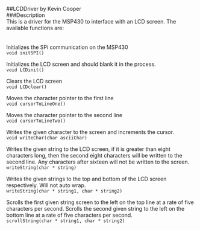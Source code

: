 ##LCDDriver by Kevin Cooper
<br>
###Description
<br>
This is a driver for the MSP430 to interface with an LCD screen.  The available functions are:<br>
<br>
<br>
Initializes the SPi communication on the MSP430<br>
`void initSPI()`

Initializes the LCD screen and should blank it in the process.<br>
`void LCDinit()`

Clears the LCD screen<br>
`void LCDclear()`

Moves the character pointer to the first line<br>
`void cursorToLineOne()`

Moves the character pointer to the second line<br>
`void cursorToLineTwo()`

Writes the given character to the screen and increments the cursor.<br>
`void writeChar(char asciiChar)`

Writes the given string to the LCD screen, if it is greater than eight characters long, then the second eight characters will be written to the second line.  Any characters after sixteen will not be written to the screen.<br>
`writeString(char * string)`

Writes the given strings to the top and bottom of the LCD screen respectively.  Will not auto wrap.<br>
`writeString(char * string1, char * string2)`

Scrolls the first given string screen to the left on the top line at a rate of five characters per second.  Scrolls the second given string to the left on the bottom line at a rate of five characters per second.<br>
`scrollString(char * string1, char * string2)`

